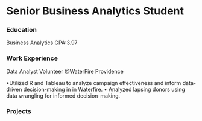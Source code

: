 # Senior Business Analytics Student

### Education
Business Analytics GPA:3.97

### Work Experience
Data Analyst Volunteer @WaterFire Providence 

•Utilized R and Tableau to analyze campaign effectiveness and inform data-driven decision-making in in Waterfire.
• Analyzed lapsing donors using data wrangling for informed decision-making.

### Projects

